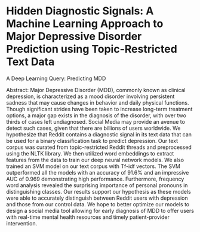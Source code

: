 # Hidden Diagnostic Signals: A Machine Learning Approach to Major Depressive Disorder Prediction using Topic-Restricted Text Data

A Deep Learning Query: Predicting MDD

Abstract:
Major Depressive Disorder (MDD), commonly known as clinical depression, is characterized as a mood disorder involving persistent sadness that may cause changes in behavior and daily physical functions. Though significant strides have been taken to increase long-term treatment options, a major gap exists in the diagnosis of the disorder, with over two thirds of cases left undiagnosed. Social Media may provide an avenue to detect such cases, given that there are billions of users worldwide. We hypothesize that Reddit contains a diagnostic signal in its text data that can be used for a binary classification task to predict depression. Our text corpus was curated from topic-restricted Reddit threads and preprocessed using the NLTK library. We then utilized word embeddings to extract features from the data to train our deep neural network models. We also trained an SVM model on our text corpus with Tf-idf vectors. The SVM outperformed all the models with an accuracy of 91.6% and an impressive AUC of 0.969 demonstrating high performance. Furthermore, frequency word analysis revealed the surprising importance of personal pronouns in distinguishing classes. Our results support our hypothesis as these models were able to accurately distinguish between Reddit users with depression and those from our control data. We hope to better optimize our models to design a social media tool allowing for early diagnosis of MDD to offer users with real-time mental health resources and timely patient-provider intervention.
